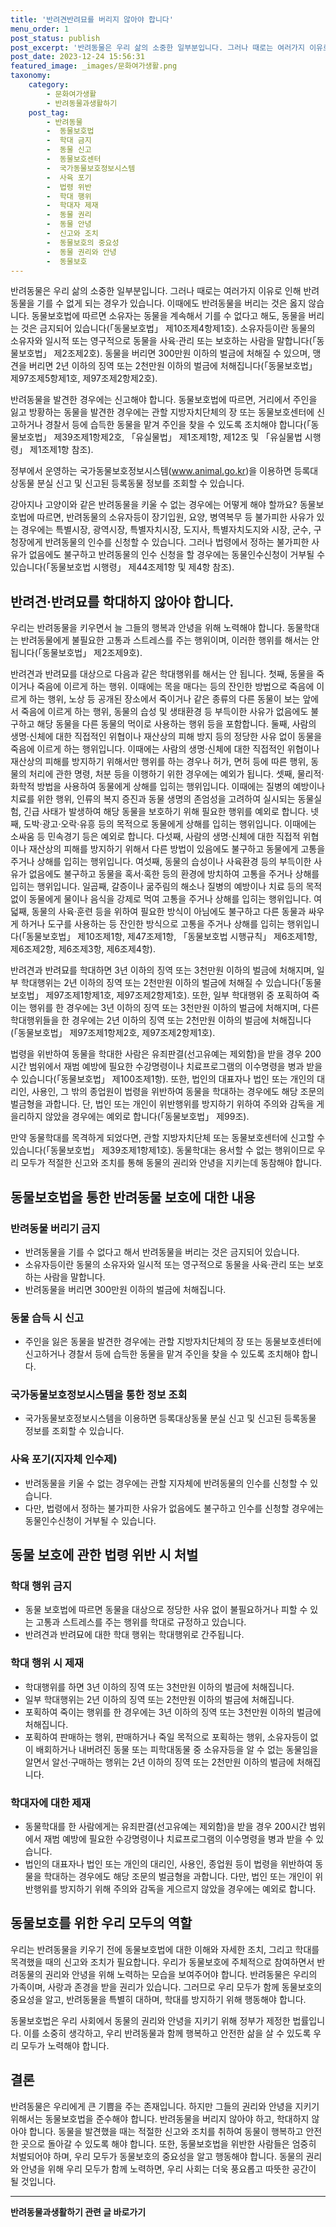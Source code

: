 ```yaml
---
title: '반려견반려묘를 버리지 않아야 합니다'
menu_order: 1
post_status: publish
post_excerpt: '반려동물은 우리 삶의 소중한 일부분입니다. 그러나 때로는 여러가지 이유로 인해 반려동물을 기를 수 없게 되는 경우가 있습니다. 이때에도 반려동물을 버리는 것은 옳지 않습니다. 동물보호법에 따르면 소유자는 동물을 계속해서 기를 수 없다고 해도, 동물을 버리는 것은 금지되어 있습니다  동물보호법  제10조제4항제1호 . 소유자등이란 동물의 소유자와 일시적 또는 영구적으로 동물을 사육 관리 또는 보호하는 사람을 말합니다  동물보호법  제2조제2호 . 동물을 버리면 300만원 이하의 벌금에 처해질 수 있으며, 맹견을 버리면 2년 이하의 징역 또는 2천만원 이하의 벌금에 처해집니다  동물보호법  제97조제5항제1호, 제97조제2항제2호 .'
post_date: 2023-12-24 15:56:31
featured_image: _images/문화여가생활.png
taxonomy:
    category:
        - 문화여가생활
        - 반려동물과생활하기
    post_tag:
        - 반려동물
        -  동물보호법
        -  학대 금지
        -  동물 신고
        -  동물보호센터
        -  국가동물보호정보시스템
        -  사육 포기
        -  법령 위반
        -  학대 행위
        -  학대자 제재
        -  동물 권리
        -  동물 안녕
        -  신고와 조치
        -  동물보호의 중요성
        -  동물 권리와 안녕
        -  동물보호
---
```



반려동물은 우리 삶의 소중한 일부분입니다. 그러나 때로는 여러가지 이유로 인해 반려동물을 기를 수 없게 되는 경우가 있습니다. 이때에도 반려동물을 버리는 것은 옳지 않습니다. 동물보호법에 따르면 소유자는 동물을 계속해서 기를 수 없다고 해도, 동물을 버리는 것은 금지되어 있습니다(「동물보호법」 제10조제4항제1호). 소유자등이란 동물의 소유자와 일시적 또는 영구적으로 동물을 사육·관리 또는 보호하는 사람을 말합니다(「동물보호법」 제2조제2호). 동물을 버리면 300만원 이하의 벌금에 처해질 수 있으며, 맹견을 버리면 2년 이하의 징역 또는 2천만원 이하의 벌금에 처해집니다(「동물보호법」 제97조제5항제1호, 제97조제2항제2호).

반려동물을 발견한 경우에는 신고해야 합니다. 동물보호법에 따르면, 거리에서 주인을 잃고 방황하는 동물을 발견한 경우에는 관할 지방자치단체의 장 또는 동물보호센터에 신고하거나 경찰서 등에 습득한 동물을 맡겨 주인을 찾을 수 있도록 조치해야 합니다(「동물보호법」 제39조제1항제2호, 「유실물법」 제1조제1항, 제12조 및 「유실물법 시행령」 제1조제1항 참조).

정부에서 운영하는 국가동물보호정보시스템(www.animal.go.kr)을 이용하면 등록대상동물 분실 신고 및 신고된 등록동물 정보를 조회할 수 있습니다.

강아지나 고양이와 같은 반려동물을 키울 수 없는 경우에는 어떻게 해야 할까요? 동물보호법에 따르면, 반려동물의 소유자등이 장기입원, 요양, 병역복무 등 불가피한 사유가 있는 경우에는 특별시장, 광역시장, 특별자치시장, 도지사, 특별자치도지와 시장, 군수, 구청장에게 반려동물의 인수를 신청할 수 있습니다. 그러나 법령에서 정하는 불가피한 사유가 없음에도 불구하고 반려동물의 인수 신청을 할 경우에는 동물인수신청이 거부될 수 있습니다(「동물보호법 시행령」 제44조제1항 및 제4항 참조).

## 반려견·반려묘를 학대하지 않아야 합니다.

우리는 반려동물을 키우면서 늘 그들의 행복과 안녕을 위해 노력해야 합니다. 동물학대는 반려동물에게 불필요한 고통과 스트레스를 주는 행위이며, 이러한 행위를 해서는 안 됩니다(「동물보호법」 제2조제9호).

반려견과 반려묘를 대상으로 다음과 같은 학대행위를 해서는 안 됩니다. 첫째, 동물을 죽이거나 죽음에 이르게 하는 행위. 이때에는 목을 매다는 등의 잔인한 방법으로 죽음에 이르게 하는 행위, 노상 등 공개된 장소에서 죽이거나 같은 종류의 다른 동물이 보는 앞에서 죽음에 이르게 하는 행위, 동물의 습성 및 생태환경 등 부득이한 사유가 없음에도 불구하고 해당 동물을 다른 동물의 먹이로 사용하는 행위 등을 포함합니다. 둘째, 사람의 생명·신체에 대한 직접적인 위협이나 재산상의 피해 방지 등의 정당한 사유 없이 동물을 죽음에 이르게 하는 행위입니다. 이때에는 사람의 생명·신체에 대한 직접적인 위협이나 재산상의 피해를 방지하기 위해서만 행위를 하는 경우나 허가, 면허 등에 따른 행위, 동물의 처리에 관한 명령, 처분 등을 이행하기 위한 경우에는 예외가 됩니다. 셋째, 물리적·화학적 방법을 사용하여 동물에게 상해를 입히는 행위입니다. 이때에는 질병의 예방이나 치료를 위한 행위, 인류의 복지 증진과 동물 생명의 존엄성을 고려하여 실시되는 동물실험, 긴급 사태가 발생하여 해당 동물을 보호하기 위해 필요한 행위를 예외로 합니다. 넷째, 도박·광고·오락·유흥 등의 목적으로 동물에게 상해를 입히는 행위입니다. 이때에는 소싸움 등 민속경기 등은 예외로 합니다. 다섯째, 사람의 생명·신체에 대한 직접적 위협이나 재산상의 피해를 방지하기 위해서 다른 방법이 있음에도 불구하고 동물에게 고통을 주거나 상해를 입히는 행위입니다. 여섯째, 동물의 습성이나 사육환경 등의 부득이한 사유가 없음에도 불구하고 동물을 혹서·혹한 등의 환경에 방치하여 고통을 주거나 상해를 입히는 행위입니다. 일곱째, 갈증이나 굶주림의 해소나 질병의 예방이나 치료 등의 목적 없이 동물에게 물이나 음식을 강제로 먹여 고통을 주거나 상해를 입히는 행위입니다. 여덟째, 동물의 사육·훈련 등을 위하여 필요한 방식이 아님에도 불구하고 다른 동물과 싸우게 하거나 도구를 사용하는 등 잔인한 방식으로 고통을 주거나 상해를 입히는 행위입니다(「동물보호법」 제10조제1항, 제47조제1항, 「동물보호법 시행규칙」 제6조제1항, 제6조제2항, 제6조제3항, 제6조제4항).

반려견과 반려묘를 학대하면 3년 이하의 징역 또는 3천만원 이하의 벌금에 처해지며, 일부 학대행위는 2년 이하의 징역 또는 2천만원 이하의 벌금에 처해질 수 있습니다(「동물보호법」 제97조제1항제1호, 제97조제2항제1호). 또한, 일부 학대행위 중 포획하여 죽이는 행위를 한 경우에는 3년 이하의 징역 또는 3천만원 이하의 벌금에 처해지며, 다른 학대행위들을 한 경우에는 2년 이하의 징역 또는 2천만원 이하의 벌금에 처해집니다(「동물보호법」 제97조제1항제2호, 제97조제2항제1호).

법령을 위반하여 동물을 학대한 사람은 유죄판결(선고유예는 제외함)을 받을 경우 200시간 범위에서 재범 예방에 필요한 수강명령이나 치료프로그램의 이수명령을 병과 받을 수 있습니다(「동물보호법」 제100조제1항). 또한, 법인의 대표자나 법인 또는 개인의 대리인, 사용인, 그 밖의 종업원이 법령을 위반하여 동물을 학대하는 경우에도 해당 조문의 벌금형을 과합니다. 단, 법인 또는 개인이 위반행위를 방지하기 위하여 주의와 감독을 게을리하지 않았을 경우에는 예외로 합니다(「동물보호법」 제99조).

만약 동물학대를 목격하게 되었다면, 관할 지방자치단체 또는 동물보호센터에 신고할 수 있습니다(「동물보호법」 제39조제1항제1호). 동물학대는 용서할 수 없는 행위이므로 우리 모두가 적절한 신고와 조치를 통해 동물의 권리와 안녕을 지키는데 동참해야 합니다.

## 동물보호법을 통한 반려동물 보호에 대한 내용

### 반려동물 버리기 금지
- 반려동물을 기를 수 없다고 해서 반려동물을 버리는 것은 금지되어 있습니다.
- 소유자등이란 동물의 소유자와 일시적 또는 영구적으로 동물을 사육·관리 또는 보호하는 사람을 말합니다.
- 반려동물을 버리면 300만원 이하의 벌금에 처해집니다.

### 동물 습득 시 신고
- 주인을 잃은 동물을 발견한 경우에는 관할 지방자치단체의 장 또는 동물보호센터에 신고하거나 경찰서 등에 습득한 동물을 맡겨 주인을 찾을 수 있도록 조치해야 합니다.

### 국가동물보호정보시스템을 통한 정보 조회
- 국가동물보호정보시스템을 이용하면 등록대상동물 분실 신고 및 신고된 등록동물 정보를 조회할 수 있습니다.

### 사육 포기(지자체 인수제)
- 반려동물을 키울 수 없는 경우에는 관할 지자체에 반려동물의 인수를 신청할 수 있습니다.
- 다만, 법령에서 정하는 불가피한 사유가 없음에도 불구하고 인수를 신청할 경우에는 동물인수신청이 거부될 수 있습니다.

## 동물 보호에 관한 법령 위반 시 처벌

### 학대 행위 금지
- 동물 보호법에 따르면 동물을 대상으로 정당한 사유 없이 불필요하거나 피할 수 있는 고통과 스트레스를 주는 행위를 학대로 규정하고 있습니다.
- 반려견과 반려묘에 대한 학대 행위는 학대행위로 간주됩니다.

### 학대 행위 시 제재
- 학대행위를 하면 3년 이하의 징역 또는 3천만원 이하의 벌금에 처해집니다.
- 일부 학대행위는 2년 이하의 징역 또는 2천만원 이하의 벌금에 처해집니다.
- 포획하여 죽이는 행위를 한 경우에는 3년 이하의 징역 또는 3천만원 이하의 벌금에 처해집니다.
- 포획하여 판매하는 행위, 판매하거나 죽일 목적으로 포획하는 행위, 소유자등이 없이 배회하거나 내버려진 동물 또는 피학대동물 중 소유자등을 알 수 없는 동물임을 알면서 알선·구매하는 행위는 2년 이하의 징역 또는 2천만원 이하의 벌금에 처해집니다.

### 학대자에 대한 제재
- 동물학대를 한 사람에게는 유죄판결(선고유예는 제외함)을 받을 경우 200시간 범위에서 재범 예방에 필요한 수강명령이나 치료프로그램의 이수명령을 병과 받을 수 있습니다.
- 법인의 대표자나 법인 또는 개인의 대리인, 사용인, 종업원 등이 법령을 위반하여 동물을 학대하는 경우에도 해당 조문의 벌금형을 과합니다. 다만, 법인 또는 개인이 위반행위를 방지하기 위해 주의와 감독을 게으르지 않았을 경우에는 예외로 합니다.

## 동물보호를 위한 우리 모두의 역할

우리는 반려동물을 키우기 전에 동물보호법에 대한 이해와 자세한 조치, 그리고 학대를 목격했을 때의 신고와 조치가 필요합니다. 우리가 동물보호에 주체적으로 참여하면서 반려동물의 권리와 안녕을 위해 노력하는 모습을 보여주어야 합니다. 반려동물은 우리의 가족이며, 사랑과 존경을 받을 권리가 있습니다. 그러므로 우리 모두가 함께 동물보호의 중요성을 알고, 반려동물을 특별히 대하며, 학대를 방지하기 위해 행동해야 합니다.

동물보호법은 우리 사회에서 동물의 권리와 안녕을 지키기 위해 정부가 제정한 법률입니다. 이를 소중히 생각하고, 우리 반려동물과 함께 행복하고 안전한 삶을 살 수 있도록 우리 모두가 노력해야 합니다.

## 결론

반려동물은 우리에게 큰 기쁨을 주는 존재입니다. 하지만 그들의 권리와 안녕을 지키기 위해서는 동물보호법을 준수해야 합니다. 반려동물을 버리지 않아야 하고, 학대하지 않아야 합니다. 동물을 발견했을 때는 적절한 신고와 조치를 취하여 동물이 행복하고 안전한 곳으로 돌아갈 수 있도록 해야 합니다. 또한, 동물보호법을 위반한 사람들은 엄중히 처벌되어야 하며, 우리 모두가 동물보호의 중요성을 알고 행동해야 합니다. 동물의 권리와 안녕을 위해 우리 모두가 함께 노력하면, 우리 사회는 더욱 풍요롭고 따뜻한 공간이 될 것입니다.
<!-- wp:separator -->
<hr class="wp-block-separator has-alpha-channel-opacity"/>
<!-- /wp:separator -->

<!-- wp:group {"backgroundColor":"base","layout":{"type":"constrained"}} -->
<div class="wp-block-group has-base-background-color has-background"><!-- wp:paragraph {"align":"center","fontSize":"medium"} -->
<p class="has-text-align-center has-large-font-size"><strong>반려동물과생활하기 관련 글 바로가기</strong></p>
<!-- /wp:paragraph -->


<!-- wp:latest-posts
{"categories":[{"id":16383,"count":19,"description":"","link":"https://uknowlaw.com/category/%eb%b0%98%eb%a0%a4%eb%8f%99%eb%ac%bc%ea%b3%bc%ec%83%9d%ed%99%9c%ed%95%98%ea%b8%b0/","name":"반려동물과생활하기","slug":"반려동물과생활하기","taxonomy":"category","parent":0,"meta":[],"_links":{"self":[{"href":"https://uknowlaw.com/wp-json/wp/v2/categories/16383"}],"collection":[{"href":"https://uknowlaw.com/wp-json/wp/v2/categories"}],"about":[{"href":"https://uknowlaw.com/wp-json/wp/v2/taxonomies/category"}],"wp:post_type":[{"href":"https://uknowlaw.com/wp-json/wp/v2/posts?categories=16383"}],"curies":[{"name":"wp","href":"https://api.w.org/{rel}","templated":true}]}}],"postsToShow":100,"excerptLength":28,"postLayout":"grid","columns":2,"featuredImageAlign":"left","featuredImageSizeSlug":"large","fontSize":"small"} /--></div>
<!-- /wp:group -->